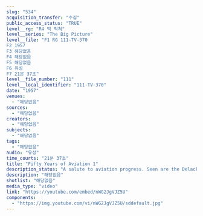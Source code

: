 ```yaml
---
slug: "534"
acquisition_transfer: "수집"
public_access_status: "TRUE"
level__rg: "R4 빅 픽쳐"
level__series: "The Big Picture"
level__file: "F1 RG 111-TV-370
F2 1957
F3 해당없음
F4 해당없음
F5 해당없음
F6 유성
F7 21분 37초"
level__file_number: "111"
level__local_identifier: "111-TV-370"
date: "1957"
venues: 
  - "해당없음"
sources: 
  - "해당없음"
creators: 
  - "해당없음"
subjects: 
  - "해당없음"
tags: 
  - "해당없음"
audio: "유성"
time_courts: "21분 37초"
title: "Fifty Years of Aviation 1"
description_status: "A salute to aviation progress. Seen are the Delackner Aeorcycle, the Hiller Flying Platform and pictures of the proposed Aerial Assault Vehicle and the Aerial Jeep."
description: "해당없음"
shotlist: "해당없음"
media_type: "video"
link: "https://youtube.com/embed/nWG2JgVJZ5U"
components: 
  - "https://img.youtube.com/vi/nWG2JgVJZ5U/sddefault.jpg"
---
```

